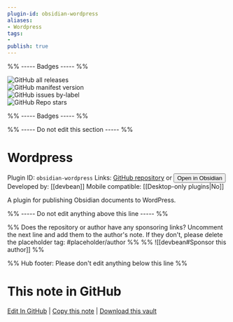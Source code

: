 ```yaml
---
plugin-id: obsidian-wordpress
aliases:
- Wordpress
tags: 
- 
publish: true
---
```


%% ----- Badges ----- %%

![GitHub all releases](https://img.shields.io/github/downloads/devbean/obsidian-wordpress/total?color=573E7A&logo=github&style=for-the-badge)   
![GitHub manifest version](https://img.shields.io/github/manifest-json/v/devbean/obsidian-wordpress?color=573E7A&logo=github&style=for-the-badge)   
![GitHub issues by-label](https://img.shields.io/github/issues/devbean/obsidian-wordpress/help%20wanted?color=573E7A&logo=github&style=for-the-badge)   
![GitHub Repo stars](https://img.shields.io/github/stars/devbean/obsidian-wordpress?color=573E7A&logo=github&style=for-the-badge)

%% ----- Badges ----- %%

%% ----- Do not edit this section ----- %%

# Wordpress

Plugin ID: `obsidian-wordpress`
Links: [GitHub repository](https://github.com/devbean/obsidian-wordpress) or [<button id=HH>Open in Obsidian</button>](obsidian://goto-plugin?id=obsidian-wordpress)
Developed by: [[devbean]]
Mobile compatible: [[Desktop-only plugins|No]]

A plugin for publishing Obsidian documents to WordPress.

%% ----- Do not edit anything above this line ----- %% 

%% Does the repository or author have any sponsoring links? Uncomment the next line and add them to the author's note. If they don't, please delete the placeholder tag: #placeholder/author %%
%% ![[devbean#Sponsor this author]] %%

%% Hub footer: Please don't edit anything below this line %%

# This note in GitHub

<span class="git-footer">[Edit In GitHub](https://github.dev/obsidian-community/obsidian-hub/blob/main/02%20-%20Community%20Expansions/02.05%20All%20Community%20Expansions/Plugins/obsidian-wordpress.md "git-hub-edit-note") | [Copy this note](https://raw.githubusercontent.com/obsidian-community/obsidian-hub/main/02%20-%20Community%20Expansions/02.05%20All%20Community%20Expansions/Plugins/obsidian-wordpress.md "git-hub-copy-note") | [Download this vault](https://github.com/obsidian-community/obsidian-hub/archive/refs/heads/main.zip "git-hub-download-vault") </span>

